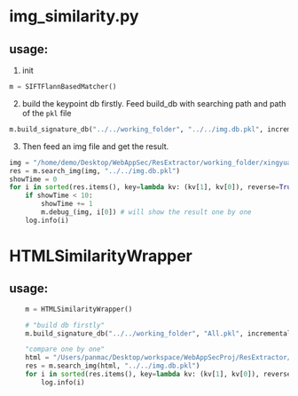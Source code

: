 # img_similarity.py

## usage:

1. init 
```python
m = SIFTFlannBasedMatcher()
```
2. build the keypoint db firstly. Feed build_db with searching path and path of the `pkl` file
```python
m.build_signature_db("../../working_folder", "../../img.db.pkl", incremental = False)
```
3. Then feed an img file and get the result.
```python
img = "/home/demo/Desktop/WebAppSec/ResExtractor/working_folder/xingyuan.2020.01.05/DCloud/7f467367a1d9991436cec337daf30dc945fd33c7/localres/images/src_images_toux01.png"
res = m.search_img(img, "../../img.db.pkl")
showTime = 0
for i in sorted(res.items(), key=lambda kv: (kv[1], kv[0]), reverse=True):
    if showTime < 10:
        showTime += 1
        m.debug_(img, i[0]) # will show the result one by one
    log.info(i)
```
# HTMLSimilarityWrapper

## usage:
```python
    m = HTMLSimilarityWrapper()

    # "build db firstly"
    m.build_signature_db("../../working_folder", "All.pkl", incremental = False)

    "compare one by one"
    html = "/Users/panmac/Desktop/workspace/WebAppSecProj/ResExtractor/working_folder/yingyuan.2021.01.12/APICloud/882f9292700f68b221f7716b7bceec9b50b1892f/localres/widget/error/error.html"
    res = m.search_img(html, "../../img.db.pkl")
    for i in sorted(res.items(), key=lambda kv: (kv[1], kv[0]), reverse=False):
        log.info(i)
```


